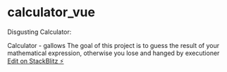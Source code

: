 # calculator_vue
Disgusting Calculator:

Calculator - gallows
The goal of this project is to guess the result of your mathematical expression, otherwise you lose and hanged by executioner 
[Edit on StackBlitz ⚡️](https://stackblitz.com/edit/vue-44uxem)
